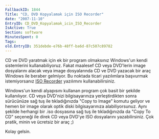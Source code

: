 ```yaml
---
FallbackID: 1844
Title: "CD, DVD Kopyalamak için ISO Recorder"
date: "2007-11-10"
EntryID: CD_DVD_Kopyalamak_icin_ISO_Recorder
IsActive: True
Section: software
MinutesSpent: 0
Tags: 
old.EntryID: 351debde-e76b-48ff-ba6d-87c507c89782
---
```

CD ve DVD yaratmak için ek bir program olmaksınız Windows'un kendi
sistemlerini kullanabiliyoruz. Fakat maalesef CD veya DVD'lerin image
dosyalarını alacak veya image dosyalarında CD ve DVD yazacak bir araç
Windows ile beraber gelmiyor. Bu noktada ticari yazılımlara başvurmak
istemiyorsanız [ISO
Recorder](http://isorecorder.alexfeinman.com/isorecorder.htm) yazılımını
kullanabilirsiniz.

Windows'un kendi alyapısını kullanan program çok basit bir şekilde
kullanılıyor. CD veya DVD'nizi bilgisayarınıza yerleştirdikten sonra
sürücünüze sağ tuş ile tıkladığınızda "Copy to Image" komutu geliyor ve
hemen bir image olarak optik diski bilgisayarınıza alabiliyorsunuz. Aynı
şekilde herhangi bir .iso dosyasına sağ tuş ile tıkladığınızda da "Copy
To CD" seçeneği ile direk CD veya DVD'ye ISO dosyalarını yazabilirsiniz.
Çok pratik, minin ve ücretsiz bir araç ;)

Kolay gelsin.


